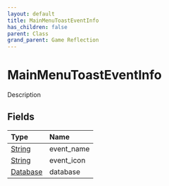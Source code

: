 ```yaml
---
layout: default
title: MainMenuToastEventInfo
has_children: false
parent: Class
grand_parent: Game Reflection
---
```

# MainMenuToastEventInfo
Description 

## Fields

| Type | Name |
|:----------|:--------------|
| [String](/riftbreaker-wiki/docs/game-reflection/components/string/) | event_name |
| [String](/riftbreaker-wiki/docs/game-reflection/components/string/) | event_icon |
| [Database](/riftbreaker-wiki/docs/game-reflection/components/database/) | database |

